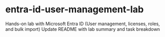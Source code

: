 # entra-id-user-management-lab
 Hands-on lab with Microsoft Entra ID (User management, licenses, roles, and bulk import)
Update README with lab summary and task breakdown
